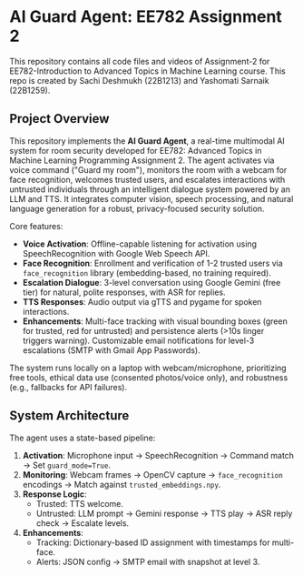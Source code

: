 # AI Guard Agent: EE782 Assignment 2

This repository contains all code files and videos of Assignment-2 for EE782-Introduction to Advanced Topics in Machine Learning course. This repo is created by Sachi Deshmukh (22B1213) and Yashomati Sarnaik (22B1259).

## Project Overview

This repository implements the **AI Guard Agent**, a real-time multimodal AI system for room security developed for EE782: Advanced Topics in Machine Learning Programming Assignment 2. The agent activates via voice command ("Guard my room"), monitors the room with a webcam for face recognition, welcomes trusted users, and escalates interactions with untrusted individuals through an intelligent dialogue system powered by an LLM and TTS. It integrates computer vision, speech processing, and natural language generation for a robust, privacy-focused security solution.

Core features:
- **Voice Activation**: Offline-capable listening for activation using SpeechRecognition with Google Web Speech API.
- **Face Recognition**: Enrollment and verification of 1-2 trusted users via `face_recognition` library (embedding-based, no training required).
- **Escalation Dialogue**: 3-level conversation using Google Gemini (free tier) for natural, polite responses, with ASR for replies.
- **TTS Responses**: Audio output via gTTS and pygame for spoken interactions.
- **Enhancements**: Multi-face tracking with visual bounding boxes (green for trusted, red for untrusted) and persistence alerts (>10s linger triggers warning). Customizable email notifications for level-3 escalations (SMTP with Gmail App Passwords).

The system runs locally on a laptop with webcam/microphone, prioritizing free tools, ethical data use (consented photos/voice only), and robustness (e.g., fallbacks for API failures).

## System Architecture

The agent uses a state-based pipeline:

1. **Activation**: Microphone input → SpeechRecognition → Command match → Set `guard_mode=True`.
2. **Monitoring**: Webcam frames → OpenCV capture → `face_recognition` encodings → Match against `trusted_embeddings.npy`.
3. **Response Logic**:
   - Trusted: TTS welcome.
   - Untrusted: LLM prompt → Gemini response → TTS play → ASR reply check → Escalate levels.
4. **Enhancements**:
   - Tracking: Dictionary-based ID assignment with timestamps for multi-face.
   - Alerts: JSON config → SMTP email with snapshot at level 3.

